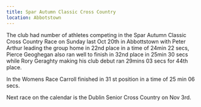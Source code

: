 ```yaml
---
title: Spar Autumn Classic Cross Country
location: Abbotstown
---
```


The club had number of athletes competing in the Spar Autumn Classic
Cross Country Race on Sunday last Oct 20th in Abbottstown with Peter
Arthur leading the group home in 22nd place in a time of 24min 22  secs,
Pierce Geoghegan also ran well to finish in 32nd place in 25min 30 secs
while Rory Geraghty making his club debut ran 29mins 03 secs for 44th
place.

In the Womens Race Carroll finished in 31 st position in a time of
25 min 06 secs.

Next race on the calendar is the Dublin Senior Cross Country on Nov 3rd.
